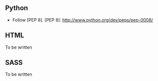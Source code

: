 Python
------

* Follow [PEP 8].
[PEP 8]: http://www.python.org/dev/peps/pep-0008/

HTML
----

To be written

SASS
----

To be written
